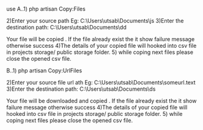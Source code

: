 use 
A..1) php artisan Copy:Files

2)Enter your source path Eg: C:\Users\utsab\Documents\js
3)Enter the destination path:
 C:\Users\utsab\Documents\dd

 Your file will be copied . If the file already exist the it show failure message otherwise success
4)The details of your copied file will hooked into csv file in projects storage/ public storage folder.
5) while coping next files please close the opened csv file.

B..1) php artisan Copy:UrlFiles

2)Enter your source file url ath Eg: C:\Users\utsab\Documents\someurl.text
3)Enter the destination path:
 C:\Users\utsab\Documents\ds

 Your file will be downloaded and  copied . If the file already exist the it show failure message otherwise success
4)The details of your copied file will hooked into csv file in projects storage/ public storage folder.
5) while coping next files please close the opened csv file.



